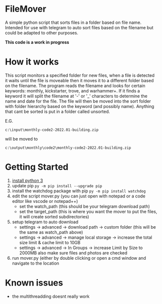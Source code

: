 # FileMover
A simple python script that sorts files in a folder based on file name.  Intended for use with telegram to auto sort files based on the filename but could be adapted to other purposes.

**This code is a work in progress**

# How it works

This script monitors a specified folder for new files, when a file is detected it waits until the file is moveable then it moves it to a different folder based on the filename.
The program reads the filename and looks for certain keywords:  monthly, kickstarter, trove, and warhammer+.  If it finds a keyword it will split the filename
at '-' or '_' characters to determine the name and date for the file.  The file will then be moved into the sort folder with folder hierarchy based on the keyword (and possibly name).  Anything that cant be sorted is put in a folder called unsorted.

E.G.

`c:\input\monthly-code2-2022.01-building.zip`

will be moved to 

`c:\output\monthly\code2\monthly-code2-2022.01-building.zip`

# Getting Started
1. [install python 3](https://www.python.org/downloads/)
2. update pip `py -m pip install --upgrade pip`
3. install the watchdog package with pip `py -m pip install watchdog`
4. edit the script mover.py (you can just open with notepad or a code editor like vscode or notepad++)
    - set the watch_path (this should be your telegram download path)
    - set the target_path (this is where you want the mover to put the files, it will create sorted subdirectories)
5. setup telegram to auto download 
    - settings -> advanced -> download path -> custom folder (this will be the same as watch_path above)
    - settings -> advanced -> manage local storage -> increase the total size limit & cache limit to 10GB
    - settings -> advanced -> In Groups -> increase Limit by Size to 2000MB also make sure files and photos are checked
6. run mover.py (either by double clicking or open a cmd window and navigate to the location

# Known issues
* the multithreadding doesnt really work
